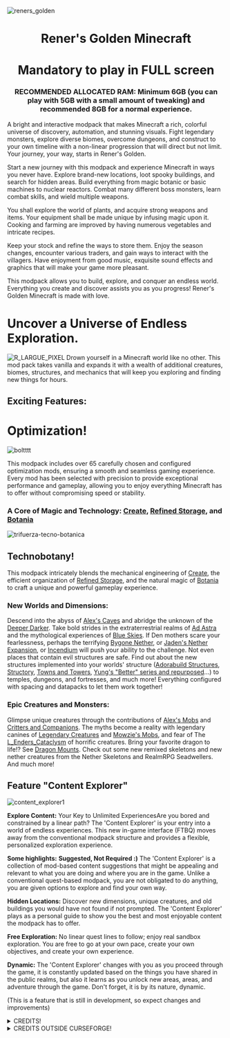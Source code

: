 ![reners_golden](https://github.com/user-attachments/assets/4f1fbdc9-2d72-4c5c-aac7-77dedc1ef684)

<h1 align="center">Rener's Golden Minecraft</h1>
<h1 align="center">Mandatory to play in FULL screen</h1>
<h3 align="center">RECOMMENDED ALLOCATED RAM:
Minimum 6GB (you can play with 5GB with a small amount of tweaking) and recommended 8GB for a normal experience.</h3>
A bright and interactive modpack that makes Minecraft a rich, colorful universe of discovery, automation, and stunning visuals. Fight legendary monsters, explore diverse biomes, overcome dungeons, and construct to your own timeline with a non-linear progression that will direct but not limit. Your journey, your way, starts in Rener's Golden.

Start a new journey with this modpack and experience Minecraft in ways you never have. Explore brand-new locations, loot spooky buildings, and search for hidden areas. Build everything from magic botanic or basic machines to nuclear reactors. Combat many different boss monsters, learn combat skills, and wield multiple weapons.

You shall explore the world of plants, and acquire strong weapons and items. Your equipment shall be made unique by infusing magic upon it. Cooking and farming are improved by having numerous vegetables and intricate recipes.

Keep your stock and refine the ways to store them. Enjoy the season changes, encounter various traders, and gain ways to interact with the villagers. Have enjoyment from good music, exquisite sound effects and graphics that will make your game more pleasant.

This modpack allows you to build, explore, and conquer an endless world. Everything you create and discover assists you as you progress! Rener's Golden Minecraft is made with love.


# Uncover a Universe of Endless Exploration.
![R_LARGUE_PIXEL](https://github.com/user-attachments/assets/4c0eb68c-306d-43a2-974c-d35f46ee51d2)
Drown yourself in a Minecraft world like no other. This mod pack takes vanilla and expands it with a wealth of additional creatures, biomes, structures, and mechanics that will keep you exploring and finding new things for hours.

## Exciting Features:

# Optimization! 
![boltttt](https://github.com/user-attachments/assets/c29c7c9e-0660-480c-983e-52e040ed1947)

This modpack includes over 65 carefully chosen and configured optimization mods, ensuring a smooth and seamless gaming experience. Every mod has been selected with precision to provide exceptional performance and gameplay, allowing you to enjoy everything Minecraft has to offer without compromising speed or stability.




### A Core of Magic and Technology: [Create](https://www.curseforge.com/minecraft/mc-mods/create), [Refined Storage](https://www.curseforge.com/minecraft/mc-mods/refined-storage), and [Botania](https://www.curseforge.com/minecraft/mc-mods/botania)
![trifuerza-tecno-botanica](https://github.com/user-attachments/assets/6efece6d-6294-4bc9-ae8c-09f44facc303)
## Technobotany!

This modpack intricately blends the mechanical engineering of [Create](https://www.curseforge.com/minecraft/mc-mods/create), the efficient organization of [Refined Storage](https://www.curseforge.com/minecraft/mc-mods/refined-storage), and the natural magic of [Botania](https://www.curseforge.com/minecraft/mc-mods/botania) to craft a unique and powerful gameplay experience.

### New Worlds and Dimensions:

Descend into the abyss of [Alex's Caves](https://www.curseforge.com/minecraft/mc-mods/alexs-caves) and abridge the unknown of the [Deeper Darker](https://www.curseforge.com/minecraft/mc-mods/deeperdarker).
Take bold strides in the extraterrestrial realms of [Ad Astra](https://www.curseforge.com/minecraft/mc-mods/ad-astra) and the mythological experiences of [Blue Skies](https://www.curseforge.com/minecraft/mc-mods/blue-skies).
If Den mothers scare your fearlessness, perhaps the terrifying [Bygone Nether](https://www.curseforge.com/minecraft/mc-mods/bygone-nether), or [Jaden's Nether Expansion](https://www.curseforge.com/minecraft/mc-mods/jadens-nether-expansion), or [Incendium](https://www.curseforge.com/minecraft/mc-mods/incendium) will push your ability to the challenge.
Not even places that contain evil structures are safe. Find out about the new structures implemented into your worlds' structure ([Adorabuild Structures](https://www.curseforge.com/minecraft/mc-mods/adorabuild-structures), [Structory](https://www.curseforge.com/minecraft/mc-mods/structory), [Towns and Towers](https://www.curseforge.com/minecraft/mc-mods/towns-and-towers), [Yung's "Better" series and repurposed](https://www.curseforge.com/members/yungnickyoung/projects)...) to temples, dungeons, and fortresses, and much more! Everything configured with spacing and datapacks to let them work together!

### Epic Creatures and Monsters:

Glimpse unique creatures through the contributions of [Alex's Mobs](https://www.curseforge.com/minecraft/mc-mods/alexs-mobs) and [Critters and Companions](https://www.curseforge.com/minecraft/mc-mods/critters-and-companions).
The myths become a reality with legendary canines of [Legendary Creatures](https://www.curseforge.com/minecraft/mc-mods/legendary-creatures) and [Mowzie's Mobs](https://www.curseforge.com/minecraft/mc-mods/mowzies-mobs), and fear of The [L_Enders_Cataclysm](https://www.curseforge.com/minecraft/mc-mods/lendercataclysm) of horrific creatures.
Bring your favorite dragon to life!? See [Dragon Mounts](https://www.curseforge.com/minecraft/mc-mods/dragon-mounts-legacy).
Check out some new remixed skeletons and new nether creatures from the Nether Skeletons and RealmRPG Seadwellers. And much more!

## Feature "Content Explorer"
![content_explorer1](https://github.com/user-attachments/assets/296a059b-a91b-4672-ae4c-c7f86bb8102d)

**Explore Content:** Your Key to Unlimited ExperiencesAre you bored and constrained by a linear path? The 'Content Explorer' is your entry into a world of endless experiences.
This new in-game interface (FTBQ) moves away from the conventional modpack structure and provides a flexible, personalized exploration experience.

**Some highlights:** **Suggested, Not Required :)** The 'Content Explorer' is a collection of mod-based content suggestions that might be appealing and relevant to what you are doing and where you are in the game.
Unlike a conventional quest-based modpack, you are not obligated to do anything, you are given options to explore and find your own way.

**Hidden Locations:** Discover new dimensions, unique creatures, and old buildings you would have not found if not prompted.
The 'Content Explorer' plays as a personal guide to show you the best and most enjoyable content the modpack has to offer.

**Free Exploration:** No linear quest lines to follow; enjoy real sandbox exploration. You are free to go at your own pace, create your own objectives, and create your own experience.

**Dynamic:** The 'Content Explorer' changes with you as you proceed through the game, it is constantly updated based on the things you have shared in the public realms, but also it learns as you unlock new areas, areas, and adventure through the game. Don't forget, it is by its nature, dynamic. 

(This is a feature that is still in development, so expect changes and improvements)

<details>
  <summary>CREDITS!</summary>
Paint_Ninja
BlackAuresArt
MehVahdJukaar
CDAGaming_
ElocinDev
telepathicgrunt
mDiyo
Shadows_of_Fire
thethonk
ThatGravyBoat
MrCrayfish
simibubi
AbdElAziz333
Luna
DarkhaxDev
Noobanidus
racoonman2
Cristelknight
Mrbysco
CreateNuclearTeam
scouter567
Shadow
SSKirillSS
YUNGNICKYOUNG
MuonR
f1ashfyre
finndog_123
Povstalec
tr7zw
MutantGumdrop
nolyoly
CrimsonCrips
YaLTeR
Fuzs
brnbrd
elrondforwin
nocubeyt
Mysticdrew
GizmoTheMoonPig
plantspookable
Serilum
xaero96
BlayTheNinth
TheIllusiveC4
xalcon
legendary_workshop
CountXD
sbom_xela
Lothrazar
Grend_G
Norbiros
dreams01
someaddon
SuperMartijn642
Jaredlll08
Furti_Two
Conczin
ThatJadenXgamer
Fallen_Breath
ninnih_
vectorwing
bconv
joshieman
LizCannotEven
LobsterJonn
Snownee
TheCMK
way2muchnoise
LarsMans
Project8gbDeRam
Apollo
Raycoms
DragonsPlus
henkelmax
LukenSkyne
CreativeMD
Baisylia
Christofmeg
philipmoddev
Obscuria
CodexAdrian
fzzyhmstrs
almightytallestred
QueenOfMissiles
KyaniteMods
ModdingLegacy
FiniteReality
Keksuccino
AzureDoomC
Corosus
Cheaterpaul
Kay9Unit
Txni
Scimiguy
TonimatasDEV
Lemonszz
finallion_13
Rener
jack_bagel
ObliviousSpartan
ArcaneAlloy
bebebea_loste
joosh_7889
TeamAbnormals
Buuz135
pOtAto__bOy
LuckyOwl
RaphiMC
realmayus
Corgi_Taco
olafskiii
enjarai
Asek3
dima_dencep
Wesley8081
Tictim
Ejektaflex
botanydev
mcl_ender
Cyber_Rat
wendall911
Dovecot_Official
dmitrylovin
Farcr
Insane96
Starfish_Studios
paoleks
Nekomaster1000
stohun
Sunekaer
jamalam360
IMB11
Faboslav
Ultramegaaa
KostromDan
Vazkii
Revvilo
baguchiMC
hammertater
Kashdeya
iChun
Gecko
xylonity
AdoraBuild
P3pp3rF1y
alexandersfunandgames
thedarkcolour
Boxadactle
ochotonida
CAS_ual_TY
PieKing1215
cominixo
matyrobbrt
r_y_o_t_o
Sildur
raoulvdberge
Kiwi
MincraftEinstein
Tschipcraft
Tschipp
soytutta
drexhd
YourDailyModderx
isXander
memphis
Cursed1nferno
jtl_elisa
Aizistral
Crendgrim
shedaniel
FTB
Steveplays28
bobmowzie
Kingybu
AlexNijjar
db3k
EminGT
Starmute
thecech12
bawnorton
Jab125
Affehund
Embeddedt
NeonCranberries
unilock
Iucko
Gaz_
Wulian233
AkashiiKun69
50ap5ud5
ninety
Futureazoo
itsmeowdev
ThetaDev
dzwdz
SpaceWalkerRS
McJty
lcy0x1
focamacho
Slaincow
Chaosyr
rimo2022
gluegunner4
Aquatic
OrderedChaosDev
cpw
Reijvi
OrdanaryMods
KrLite
pices1237532
CoinRS
malte0811
Benimatic
Drullkus
</details>
<details>
  <summary>CREDITS OUTSIDE CURSEFORGE!</summary>
JoeFly for [Cubic Sun & Moon](https://modrinth.com/resourcepack/cubic-sun-moon)
Owehttamy for [Vocal Villagers](https://modrinth.com/resourcepack/vvi)
  Astraliyte for [Animated textures](https://www.planetminecraft.com/texture-pack/astraliyte-s-animated-textures/)
  Kryqu for [No bushy leaves resource](https://modrinth.com/resourcepack/vanilla-exp-leaves)
  
</details>

